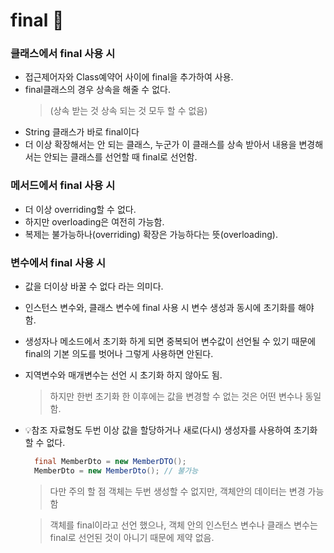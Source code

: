 # final	 :pushpin:

### 클래스에서 final 사용 시
* 접근제어자와 Class예약어 사이에 final을 추가하여 사용.
* final클래스의 경우 상속을 해줄 수 없다.
  > (상속 받는 것 상속 되는 것 모두 할 수 없음)
* String 클래스가 바로 final이다
* 더 이상 확장해서는 안 되는 클래스, 누군가 이 클래스를 상속 받아서 내용을 변경해서는 안되는 클래스를 선언할 때 final로 선언함.

### 메서드에서 final 사용 시 
* 더 이상 overriding할 수 없다. 
* 하지만 overloading은 여전히 가능함.
* 복제는 불가능하나(overriding) 확장은 가능하다는 뜻(overloading).

### 변수에서 final 사용 시
* 값을 더이상 바꿀 수 없다 라는 의미다.
* 인스턴스 변수와, 클래스 변수에 final 사용 시 변수 생성과 동시에 초기화를 해야 함.
* 생성자나 메소드에서 초기화 하게 되면 중복되어 변수값이 선언될 수 있기 때문에 final의 기본 의도를 벗어나 그렇게 사용하면 안된다.
* 지역변수와 매개변수는 선언 시 초기화 하지 않아도 됨.
  > 하지만 한번 초기화 한 이후에는 값을 변경할 수 없는 것은 어떤 변수나 동일함.
* 💡참조 자료형도 두번 이상 값을 할당하거나 새로(다시) 생성자를 사용하여 초기화 할 수 없다.
  ```java
    final MemberDto = new MemberDTO();
    MemberDto = new MemberDto(); // 불가능
  ```
  > 다만 주의 할 점 객체는 두번 생성할 수 없지만, 객체안의 데이터는 변경 가능함

  > 객체를 final이라고 선언 했으나, 객체 안의 인스턴스 변수나 클래스 변수는 final로 선언된 것이 아니기 때문에 제약 없음.



